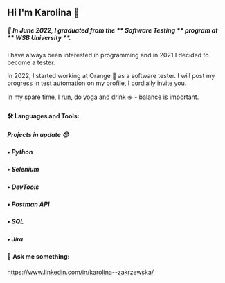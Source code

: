 ## Hi I'm Karolina 👋




#####  🌱 In June 2022, I graduated from the ** Software Testing ** program at ** WSB University **.
I have always been interested in programming and in 2021 I decided to become a tester.

In 2022, I started working at Orange :orange_book: as a software tester. I will post my progress in test automation on my profile, I cordially invite you.

In my spare time, I run, do yoga and drink :coffee: - balance is important.





#### 🛠 Languages and Tools:

##### Projects in update :sunglasses:

##### •	Python

##### •	Selenium 

##### • DevTools

##### •	Postman API

##### •	SQL

##### •	Jira 

#### 💬 Ask me something: 

https://www.linkedin.com/in/karolina--zakrzewska/



